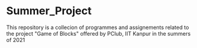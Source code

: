 # Summer_Project
This repository is a collecion of programmes and assignements related to the project "Game of Blocks" offered by PClub, IIT Kanpur in the summers of 2021
